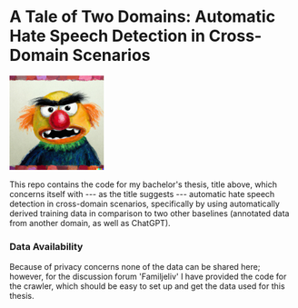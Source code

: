 # A Tale of Two Domains: Automatic Hate Speech Detection in Cross-Domain Scenarios

<img src="https://raw.githubusercontent.com/skogsgren/a-tale-of-two-domains/main/angry_bert.jpg" width=33% height=33%>

This repo contains the code for my bachelor's thesis, title above, which
concerns itself with --- as the title suggests --- automatic hate speech
detection in cross-domain scenarios, specifically by using automatically
derived training data in comparison to two other baselines (annotated data from
another domain, as well as ChatGPT).

### Data Availability

Because of privacy concerns none of the data can be shared here; however, for
the discussion forum 'Familjeliv' I have provided the code for the crawler,
which should be easy to set up and get the data used for this thesis.
